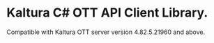 # Kaltura C# OTT API Client Library.
Compatible with Kaltura OTT server version 4.82.5.21960 and above.
